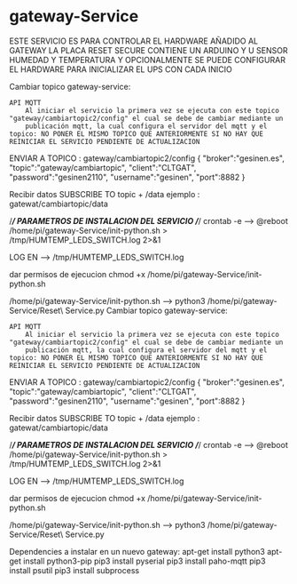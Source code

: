# gateway-Service

ESTE SERVICIO ES PARA CONTROLAR EL HARDWARE AÑADIDO AL GATEWAY LA PLACA RESET SECURE CONTIENE UN ARDUINO Y U SENSOR HUMEDAD Y TEMPERATURA  Y OPCIONALMENTE SE PUEDE CONFIGURAR EL HARDWARE PARA INICIALIZAR EL UPS CON CADA INICIO

Cambiar topico gateway-service:

	API MQTT 
		Al iniciar el servicio la primera vez se ejecuta con este topico  "gateway/cambiartopic2/config" el cual se debe de cambiar mediante un 
		publicación mqtt, la cual configura el servidor del mqtt y el topico: NO PONER EL MISMO TOPICO QUE ANTERIORMENTE SI NO HAY QUE REINICIAR EL SERVICIO PENDIENTE DE ACTUALIZACION
		
ENVIAR A  TOPICO : gateway/cambiartopic2/config
{
	"broker":"gesinen.es",
	"topic":"gateway/cambiartopic",
	"client":"CLTGAT",
	"password":"gesinen2110",
	"username":"gesinen",
	"port":8882
}

Recibir datos 
SUBSCRIBE TO topic + /data 
	ejemplo : gatewat/cambiartopic/data


/***************************************************************************************/
PARAMETROS DE INSTALACION DEL SERVICIO
/***************************************************************************************/
crontab -e  --> @reboot  /home/pi/gateway-Service/init-python.sh > /tmp/HUMTEMP_LEDS_SWITCH.log 2>&1

LOG EN   --> /tmp/HUMTEMP_LEDS_SWITCH.log

dar permisos de ejecucion chmod +x /home/pi/gateway-Service/init-python.sh 

/home/pi/gateway-Service/init-python.sh  -->  python3 /home/pi/gateway-Service/Reset\ Service.py
Cambiar topico gateway-service:

	API MQTT 
		Al iniciar el servicio la primera vez se ejecuta con este topico  "gateway/cambiartopic2/config" el cual se debe de cambiar mediante un 
		publicación mqtt, la cual configura el servidor del mqtt y el topico: NO PONER EL MISMO TOPICO QUE ANTERIORMENTE SI NO HAY QUE REINICIAR EL SERVICIO PENDIENTE DE ACTUALIZACION
		
ENVIAR A  TOPICO : gateway/cambiartopic2/config
{
	"broker":"gesinen.es",
	"topic":"gateway/cambiartopic",
	"client":"CLTGAT",
	"password":"gesinen2110",
	"username":"gesinen",
	"port":8882
}

Recibir datos 
SUBSCRIBE TO topic + /data 
	ejemplo : gatewat/cambiartopic/data


/***************************************************************************************/
PARAMETROS DE INSTALACION DEL SERVICIO
/***************************************************************************************/
crontab -e  --> @reboot  /home/pi/gateway-Service/init-python.sh > /tmp/HUMTEMP_LEDS_SWITCH.log 2>&1

LOG EN   --> /tmp/HUMTEMP_LEDS_SWITCH.log

dar permisos de ejecucion chmod +x /home/pi/gateway-Service/init-python.sh 

/home/pi/gateway-Service/init-python.sh  -->  python3 /home/pi/gateway-Service/Reset\ Service.py


Dependencies a instalar en un nuevo gateway: 
apt-get install python3
apt-get install python3-pip
pip3 install pyserial
pip3 install paho-mqtt
pip3 install psutil
pip3 install subprocess
